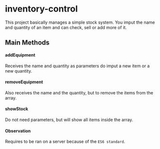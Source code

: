# inventory-control

This project basically manages a simple stock system. You imput the name and quantity of an item and can check, sell or add more of it.

## Main Methods

#### addEquipment 

Receives the name and quantity as parameters do imput a new item or a new quantity.

#### removeEquipment 

Also receives the name and the quantity, but to remove the items from the array.

#### showStock 

Do not need parameters, but will show all items inside the array.


#### Observation

Requires to be ran on a server because of the `ES6 standard`.
